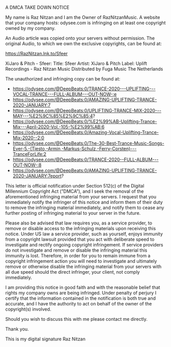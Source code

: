 A DMCA TAKE DOWN NOTICE

My name is Raz Nitzan and I am the Owner of RazNitzanMusic. A website
that your company hosts: odysee.com is infringing on at least one
copyright owned by my company.

An Audio article was copied onto your servers without permission. The
original Audio, to which we own the exclusive copyrights, can be found
at:

https://RazNitzan.lnk.to/Sfeer

XiJaro & Pitch - Sfeer:
Title: Sfeer
Artist: XiJaro & Pitch
Label: Uplift Recordings - Raz Nitzan Music
Distributed by Fuga Music The Netherlands

The unauthorized and infringing copy can be found at:

- https://odysee.com/@DeepBeats:0/TRANCE-2020---UPLIFTING---VOCAL-TRANCE---FULL-ALBUM---OUT-NOW-:e
- https://odysee.com/@DeepBeats:0/AMAZING-UPLIFTING-TRANCE-2020-JANUARY:7
- https://odysee.com/@DeepBeats:0/UPLIFTING-TRANCE-MIX-2020---MAY---%E2%9C%85%E2%9C%85:4?
- https://odysee.com/@DeepBeats:0/%E2%99%AB-Uplifting-Trance-Mix---April-2020-Vol.-105-%E2%99%AB:6
- https://odysee.com/@DeepBeats:0/Amazing-Vocal-Uplifting-Trance-Mix-2020--2:0
- https://odysee.com/@DeepBeats:0/The-30-Best-Trance-Music-Songs-Ever-5.-(Tiesto,-Armin,-Markus-Schulz,-Ferry-Corsten)---TranceForLife:2 
- https://odysee.com/@DeepBeats:0/TRANCE-2020--FULL-ALBUM---OUT-NOW-:8
- https://odysee.com/@DeepBeats:0/AMAZING-UPLIFTING-TRANCE-2020-JANUARY:7eport?

This letter is official notification under Section 512(c) of the
Digital Millennium Copyright Act (”DMCA”), and I seek the removal of
the aforementioned infringing material from your servers. I request
that you immediately notify the infringer of this notice and inform
them of their duty to remove the infringing material immediately, and
notify them to cease any further posting of infringing material to
your server in the future.

Please also be advised that law requires you, as a service provider,
to remove or disable access to the infringing materials upon receiving
this notice. Under US law a service provider, such as yourself, enjoys
immunity from a copyright lawsuit provided that you act with
deliberate speed to investigate and rectify ongoing copyright
infringement. If service providers do not investigate and remove or
disable the infringing material this immunity is lost. Therefore, in
order for you to remain immune from a copyright infringement action
you will need to investigate and ultimately remove or otherwise
disable the infringing material from your servers with all due speed
should the direct infringer, your client, not comply immediately.

I am providing this notice in good faith and with the reasonable
belief that rights my company owns are being infringed. Under penalty
of perjury I certify that the information contained in the
notification is both true and accurate, and I have the authority to
act on behalf of the owner of the copyright(s) involved.

Should you wish to discuss this with me please contact me directly.

Thank you.

This is my digital signature
Raz Nitzan
